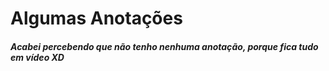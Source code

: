 # Algumas Anotações

##### Acabei percebendo que não tenho nenhuma _anotação_, porque fica tudo em vídeo XD
